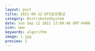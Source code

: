 ```yaml
---
layout: post
title: 2021-09-12-GFS论文笔记
category: DistributedSystem
date: Sun Sep 12 2021 12:09:48 GMT-0400
icon: www
keywords: algorithm
image: 1.jpg
preview: 1
---
```

